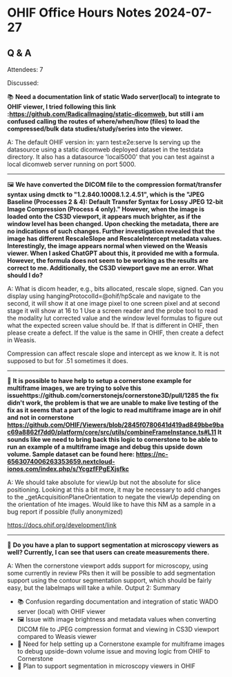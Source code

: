 # OHIF Office Hours Notes 2024-07-27

## Q & A

Attendees: 7

Discussed:


📚 **Need a documentation link of static Wado server(local) to integrate to OHIF viewer, I tried following this link :https://github.com/RadicalImaging/static-dicomweb, but still i am confused calling the routes of where/when/how (files) to load the compressed/bulk data studies/study/series into the viewer.**

A: The default OHIF version in:
yarn test:e2e:serve
Is serving up the datasource using a static dicomweb deployed dataset in the testdata directory. It also has a datasource 'local5000' that you can test against a local dicomweb server running on port 5000.

---

🖼️ **We have converted the DICOM file to the compression format/transfer syntax using dmctk to "1.2.840.10008.1.2.4.51", which is the "JPEG Baseline (Processes 2 & 4): Default Transfer Syntax for Lossy JPEG 12-bit Image Compression (Process 4 only)." However, when the image is loaded onto the CS3D viewport, it appears much brighter, as if the window level has been changed. Upon checking the metadata, there are no indications of such changes. Further investigation revealed that the image has different RescaleSlope and RescaleIntercept metadata values. Interestingly, the image appears normal when viewed on the Weasis viewer. When I asked ChatGPT about this, it provided me with a formula. However, the formula does not seem to be working as the results are correct to me. Additionally, the CS3D viewport gave me an error. What should I do?**

A: What is dicom header, e.g., bits allocated, rescale slope, signed. 
Can you display using hangingProtocolId=@ohif/hpScale and navigate to the second, it will show it at one image pixel to one screen pixel and at second stage it will show at 16 to 1 Use a screen reader and the probe tool to read the modality lut corrected value and the window level formulas to figure out what the expected screen value should be. If that is different in OHIF, then please create a defect. If the value is the same in OHIF, then create a defect in Weasis.

Compression can affect rescale slope and intercept as we know it. It is not supposed to but for .51 sometimes it does. 

---

🔄 **It is possible to have help to setup a cornerstone example for multiframe images, we are trying to solve this issuehttps://github.com/cornerstonejs/cornerstone3D/pull/1285 the fix didn't work, the problem is that we are unable to make live testing of the fix as it seems that a part of the logic to read multiframe image are in ohif and not in cornerstone https://github.com/OHIF/Viewers/blob/2845f0780641d419ad849bbe9bac69a8862f7dd0/platform/core/src/utils/combineFrameInstance.ts#L11 It sounds like we need to bring back this logic to cornerstone to be able to run an example of a multiframe image and debug this upside down volume. Sample dataset can be found here: https://nc-6563074006263353659.nextcloud-ionos.com/index.php/s/YcgzfFPgEXjsfkc**

A: We should take absolute for viewUp but not the absolute for slice positioning. 
Looking at this a bit more, it may be necessary to add changes to the _getAcquisitionPlaneOrientation to negate the viewUp depending on the orientation of hte images. Would like to have this NM as a sample in a bug report if possible (fully anonymized)

https://docs.ohif.org/development/link

---

🔬 **Do you have a plan to support segmentation at microscopy viewers as well? Currently, I can see that users can create measurements there.**

A: When the cornerstone viewport adds support for microscopy, using some currently in review PRs then it will be possible to add segmentation support using the contour segmentation support, which should be fairly easy, but the labelmaps will take a while.
Output 2: Summary

- 📚 Confusion regarding documentation and integration of static WADO server (local) with OHIF viewer
- 🖼️ Issue with image brightness and metadata values when converting DICOM file to JPEG compression format and viewing in CS3D viewport compared to Weasis viewer
- 🔄 Need for help setting up a Cornerstone example for multiframe images to debug upside-down volume issue and moving logic from OHIF to Cornerstone
- 🔬 Plan to support segmentation in microscopy viewers in OHIF
